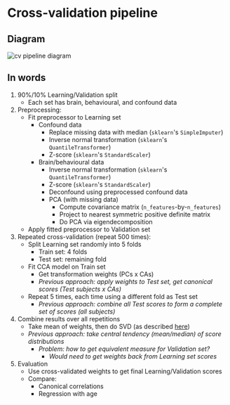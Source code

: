 
# Cross-validation pipeline

## Diagram

![cv pipeline diagram](figs/cv_pipeline.png)

## In words 
1. 90%/10% Learning/Validation split
    - Each set has brain, behavioural, and confound data
2. Preprocessing:
    - Fit preprocessor to Learning set
        - Confound data
            - Replace missing data with median (`sklearn`'s `SimpleImputer`)
            - Inverse normal transformation (`sklearn`'s `QuantileTransformer`)
            - Z-score (`sklearn`'s `StandardScaler`)
        - Brain/behavioural data
            - Inverse normal transformation (`sklearn`'s `QuantileTransformer`)
            - Z-score (`sklearn`'s `StandardScaler`)
            - Deconfound using preprocessed confound data
            - PCA (with missing data)
                - Compute covariance matrix (`n_features`-by-`n_features`)
                - Project to nearest symmetric positive definite matrix
                - Do PCA via eigendecomposition
    - Apply fitted preprocessor to Validation set
3. Repeated cross-validation (repeat 500 times):
    - Split Learning set randomly into 5 folds
        - Train set: 4 folds
        - Test set: remaining fold
    - Fit CCA model on Train set
        - Get transformation weights (PCs x CAs)
        - *Previous approach: apply weights to Test set, get canonical scores (Test subjects x CAs)*
    - Repeat 5 times, each time using a different fold as Test set
        - *Previous approach: combine all Test scores to form a complete set of scores (all subjects)*
4. Combine results over all repetitions
    - Take mean of weights, then do SVD (as described [here](https://stackoverflow.com/questions/51517466/what-is-the-correct-way-to-average-several-rotation-matrices))
    - *Previous approach: take central tendency (mean/median) of score distributions*
        - *Problem: how to get equivalent measure for Validation set?*
            - *Would need to get weights back from Learning set scores*
5. Evaluation
    - Use cross-validated weights to get final Learning/Validation scores
    - Compare:
        - Canonical correlations
        - Regression with age
